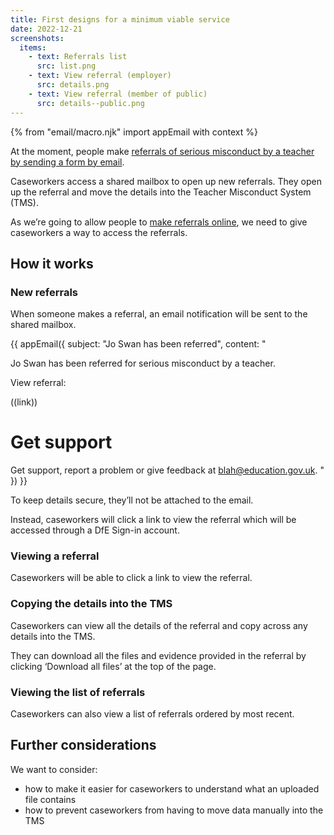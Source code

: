 ```yaml
---
title: First designs for a minimum viable service
date: 2022-12-21
screenshots:
  items:
    - text: Referrals list
      src: list.png
    - text: View referral (employer)
      src: details.png
    - text: View referral (member of public)
      src: details--public.png
---
```


{% from "email/macro.njk" import appEmail with context %}

At the moment, people make [referrals of serious misconduct by a teacher by sending a form by email](#).

Caseworkers access a shared mailbox to open up new referrals. They open up the referral and move the details into the Teacher Misconduct System (TMS).

As we’re going to allow people to [make referrals online](#), we need to give caseworkers a way to access the referrals.

## How it works

### New referrals

When someone makes a referral, an email notification will be sent to the shared mailbox.

<!-- markdownlint-disable MD025 MD001 -->
{{ appEmail({
  subject: "Jo Swan has been referred",
  content: "

Jo Swan has been referred for serious misconduct by a teacher.

View referral:

((link))

# Get support

Get support, report a problem or give feedback at [blah@education.gov.uk](mailto:blah@education.gov.uk).
  "
}) }}

To keep details secure, they’ll not be attached to the email.

Instead, caseworkers will click a link to view the referral which will be accessed through a DfE Sign-in account.

### Viewing a referral

Caseworkers will be able to click a link to view the referral.

### Copying the details into the TMS

Caseworkers can view all the details of the referral and copy across any details into the TMS.

They can download all the files and evidence provided in the referral by clicking ‘Download all files’ at the top of the page.

### Viewing the list of referrals

Caseworkers can also view a list of referrals ordered by most recent.

## Further considerations

We want to consider:

- how to make it easier for caseworkers to understand what an uploaded file contains
- how to prevent caseworkers from having to move data manually into the TMS
